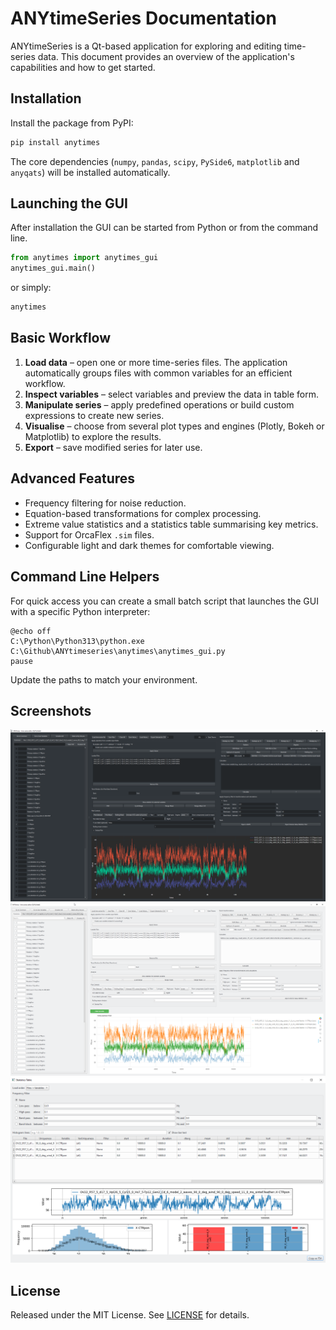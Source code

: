 # ANYtimeSeries Documentation

ANYtimeSeries is a Qt-based application for exploring and editing time-series data. This document provides an overview of the application's capabilities and how to get started.

## Installation

Install the package from PyPI:

```bash
pip install anytimes
```

The core dependencies (``numpy``, ``pandas``, ``scipy``, ``PySide6``, ``matplotlib`` and ``anyqats``) will be installed automatically.

## Launching the GUI

After installation the GUI can be started from Python or from the command line.

```python
from anytimes import anytimes_gui
anytimes_gui.main()
```

or simply:

```bash
anytimes
```

## Basic Workflow

1. **Load data** – open one or more time-series files. The application automatically groups files with common variables for an efficient workflow.
2. **Inspect variables** – select variables and preview the data in table form.
3. **Manipulate series** – apply predefined operations or build custom expressions to create new series.
4. **Visualise** – choose from several plot types and engines (Plotly, Bokeh or Matplotlib) to explore the results.
5. **Export** – save modified series for later use.

## Advanced Features

- Frequency filtering for noise reduction.
- Equation-based transformations for complex processing.
- Extreme value statistics and a statistics table summarising key metrics.
- Support for OrcaFlex `.sim` files.
- Configurable light and dark themes for comfortable viewing.

## Command Line Helpers

For quick access you can create a small batch script that launches the GUI with a specific Python interpreter:

```batch
@echo off
C:\Python\Python313\python.exe C:\Github\ANYtimeseries\anytimes\anytimes_gui.py
pause
```

Update the paths to match your environment.

## Screenshots

![Dark mode](../dark_mode.png)
![Light mode](../light_mode.png)
![Statistics table](../statistics_table.png)

## License

Released under the MIT License. See [LICENSE](../LICENSE) for details.

